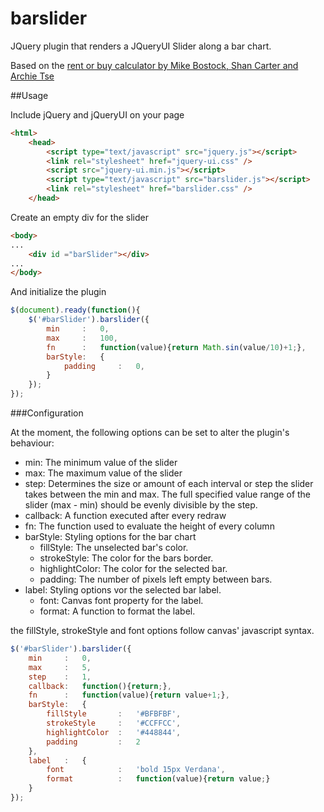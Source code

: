 barslider
=========

JQuery plugin that renders a JQueryUI Slider along a bar chart.

Based on the <a href="http://www.nytimes.com/interactive/2014/upshot/buy-rent-calculator.html" targe="_blank">rent or buy calculator by Mike Bostock, Shan Carter and Archie Tse</a>

##Usage

Include jQuery and jQueryUI on your page
```html
<html>
    <head>
        <script type="text/javascript" src="jquery.js"></script>
        <link rel="stylesheet" href="jquery-ui.css" />
        <script src="jquery-ui.min.js"></script>
        <script type="text/javascript" src="barslider.js"></script>
        <link rel="stylesheet" href="barslider.css" />
    </head>
```

Create an empty div for the slider

```html
<body>
...
    <div id ="barSlider"></div>
...
</body>
```

And initialize the plugin

```js
$(document).ready(function(){
    $('#barSlider').barslider({
        min     :   0,
        max     :   100,
        fn      :   function(value){return Math.sin(value/10)+1;},
        barStyle:   {
            padding     :   0,
        }
    });
});
```

###Configuration

At the moment, the following options can be set to alter the plugin's behaviour:

* min: The minimum value of the slider
* max: The maximum value of the slider
* step: Determines the size or amount of each interval or step the slider takes 
between the min and max. The full specified value range of the slider (max - min) 
should be evenly divisible by the step.
* callback: A function executed after every redraw
* fn: The function used to evaluate the height of every column
* barStyle: Styling options for the bar chart
    * fillStyle: The unselected bar's color.
    * strokeStyle: The color for the bars border.
    * highlightColor: The color for the selected bar.
    * padding: The number of pixels left empty between bars.
* label: Styling options vor the selected bar label.
    * font: Canvas font property for the label.
    * format: A function to format the label.
    
the fillStyle, strokeStyle and font options follow canvas' javascript syntax.
```js
$('#barSlider').barslider({
    min     :   0,
    max     :   5,
    step    :   1,
    callback:   function(){return;},
    fn      :   function(value){return value+1;},
    barStyle:   {
        fillStyle       :   '#BFBFBF',
        strokeStyle     :   '#CCFFCC',
        highlightColor  :   '#448844',
        padding         :   2
    },
    label   :   {
        font            :   'bold 15px Verdana',
        format          :   function(value){return value;}
    }
});
```
